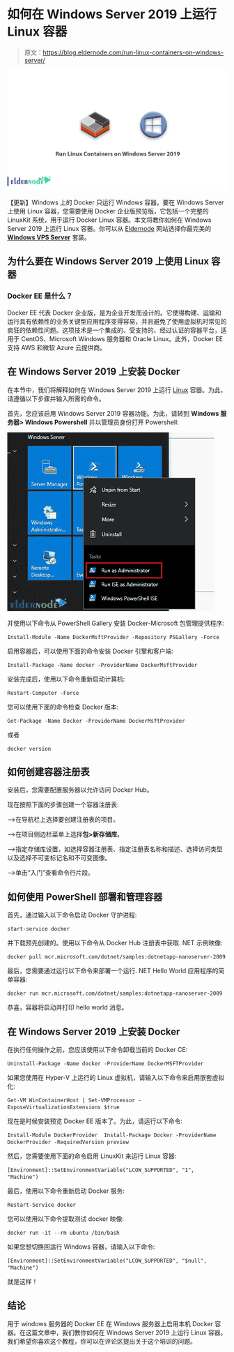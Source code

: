 # 如何在 Windows Server 2019 上运行 Linux 容器

> 原文：<https://blog.eldernode.com/run-linux-containers-on-windows-server/>

![How to Run Linux Containers on Windows Server 2019](img/ca45955fcf6405a20d325cf7ae4e1d99.png)

【更新】Windows 上的 Docker 只运行 Windows 容器。要在 Windows Server 上使用 Linux 容器，您需要使用 Docker 企业版预览版，它包括一个完整的 LinuxKit 系统，用于运行 Docker Linux 容器。本文将教你如何在 Windows Server 2019 上运行 Linux 容器。你可以从 [Eldernode](https://eldernode.com/) 网站选择你最完美的 **[Windows VPS Server](https://eldernode.com/windows-vps/)** 套装。

## **为什么要在 Windows Server 2019 上使用 Linux 容器**

### **Docker EE 是什么？**

Docker EE 代表 Docker 企业版，是为企业开发而设计的。它使得构建、运输和运行具有依赖性的业务关键型应用程序变得容易，并且避免了使用虚拟机时常见的疯狂的依赖性问题。这项技术是一个集成的、受支持的、经过认证的容器平台，适用于 CentOS、Microsoft Windows 服务器和 Oracle Linux。此外，Docker EE 支持 AWS 和微软 Azure 云提供商。

## 在 Windows Server 2019 上安装 Docker

在本节中，我们将解释如何在 Windows Server 2019 上运行 [Linux](https://blog.eldernode.com/tag/linux/) 容器。为此，请遵循以下步骤并输入所需的命令。

首先，您应该启用 Windows Server 2019 容器功能。为此，请转到 **Windows 服务器> Windows Powershell** 并以管理员身份打开 Powershell:

![Run-PowerShell-as-Administrator](img/8ee34928b0796f1fc776dc5ab66ed2db.png)

并使用以下命令从 PowerShell Gallery 安装 Docker-Microsoft 包管理提供程序:

```
Install-Module -Name DockerMsftProvider -Repository PSGallery -Force
```

启用容器后，可以使用下面的命令安装 Docker 引擎和客户端:

```
Install-Package -Name docker -ProviderName DockerMsftProvider
```

安装完成后，使用以下命令重新启动计算机:

```
Restart-Computer -Force
```

您可以使用下面的命令检查 Docker 版本:

```
Get-Package -Name Docker -ProviderName DockerMsftProvider
```

或者

```
docker version
```

## **如何创建容器注册表**

安装后，您需要配置服务器以允许访问 Docker Hub。

现在按照下面的步骤创建一个容器注册表:

–>在导航栏上选择要创建注册表的项目。

–>在项目侧边栏菜单上选择**包>新存储库**。

–>指定存储库设置，如选择容器注册表、指定注册表名称和描述、选择访问类型以及选择不可变标记名和不可变图像。

–>单击“入门”查看命令行片段。

## **如何使用 PowerShell** 部署和管理容器

首先，通过输入以下命令启动 Docker 守护进程:

```
start-service docker
```

并下载预先创建的。使用以下命令从 Docker Hub 注册表中获取. NET 示例映像:

```
docker pull mcr.microsoft.com/dotnet/samples:dotnetapp-nanoserver-2009
```

最后，您需要通过运行以下命令来部署一个运行. NET Hello World 应用程序的简单容器:

```
docker run mcr.microsoft.com/dotnet/samples:dotnetapp-nanoserver-2009
```

恭喜，容器将启动并打印 hello world 消息。

## 在 Windows Server 2019 上安装 Docker

在执行任何操作之前，您应该使用以下命令卸载当前的 Docker CE:

```
Uninstall-Package -Name docker -ProviderName DockerMSFTProvider
```

如果您使用在 Hyper-V 上运行的 Linux 虚拟机，请输入以下命令来启用嵌套虚拟化:

```
Get-VM WinContainerHost | Set-VMProcessor -ExposeVirtualizationExtensions $true
```

现在是时候安装预览 Docker EE 版本了。为此，请运行以下命令:

```
Install-Module DockerProvider  Install-Package Docker -ProviderName DockerProvider -RequiredVersion preview
```

然后，您需要使用下面的命令启用 LinuxKit 来运行 Linux 容器:

```
[Environment]::SetEnvironmentVariable("LCOW_SUPPORTED", "1", "Machine")
```

最后，使用以下命令重新启动 Docker 服务:

```
Restart-Service docker
```

您可以使用以下命令提取测试 docker 映像:

```
docker run -it --rm ubuntu /bin/bash
```

如果您想切换回运行 Windows 容器，请输入以下命令:

```
[Environment]::SetEnvironmentVariable("LCOW_SUPPORTED", "$null", "Machine")
```

就是这样！

## 结论

用于 windows 服务器的 Docker EE 在 Windows 服务器上启用本机 Docker 容器。在这篇文章中，我们教你如何在 Windows Server 2019 上运行 Linux 容器。我们希望你喜欢这个教程，你可以在评论区提出关于这个培训的问题。